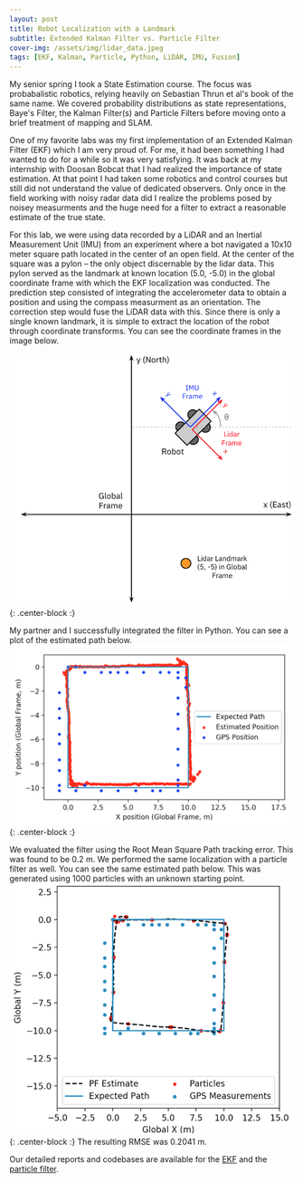 ```yaml
---
layout: post
title: Robot Localization with a Landmark
subtitle: Extended Kalman Filter vs. Particle Filter
cover-img: /assets/img/lidar_data.jpeg
tags: [EKF, Kalman, Particle, Python, LiDAR, IMU, Fusion]
---
```


My senior spring I took a State Estimation course. The focus was probabalistic robotics, relying heavily on Sebastian Thrun et al's book of the same name. We covered probability distributions as state representations, Baye's Filter, the Kalman Filter(s) and Particle Filters before moving onto a brief treatment of mapping and SLAM. 

One of my favorite labs was my first implementation of an Extended Kalman Filter (EKF) which I am very proud of. For me, it had been something I had wanted to do for a while so it was very satisfying. It was back at my internship with Doosan Bobcat that I had realized the importance of state estimation. At that point I had taken some robotics and control courses but still did not understand the value of dedicated observers. Only once in the field working with noisy radar data did I realize the problems posed by noisey measurments and the huge need for a filter to extract a reasonable estimate of the true state.

For this lab, we were using data recorded by a LiDAR and an Inertial Measurement Unit (IMU) from an experiment where a bot navigated a 10x10 meter square path located in the center of an open field. At the center of the square was a pylon – the
only object discernable by the lidar data. This pylon served as the landmark at known location (5.0, -5.0) in the global coordinate frame with which the EKF localization was conducted. The prediction step consisted of integrating the accelerometer data to obtain a position and using the compass measurment as an orientation. The correction step would fuse the LiDAR data with this. Since there is only a single known landmark, it is simple to extract the location of the robot through coordinate transforms. You can see the coordinate frames in the image below.

![frames](/assets/img/frame_ekf_pf.png){: .center-block :}

My partner and I successfully integrated the filter in Python. You can see a plot of the estimated path below. 
![ekf_path](/assets/img/est_path_ekf.png){: .center-block :}

We evaluated the filter using the Root Mean Square Path tracking error. This was found to be 0.2 m. 
We performed the same localization with a particle filter as well. You can see the same estimated path below. This was generated using 1000 particles with an unknown starting point. 
![ekf_path](/assets/img/1000_unknownstart.png){: .center-block :}
The resulting RMSE was 0.2041 m.

Our detailed reports and codebases are available for the [EKF](https://github.com/peterjohnsonhmc/E205/blob/master/Lab3/E205_Lab3.pdf) and the [particle filter](https://github.com/peterjohnsonhmc/E205/blob/master/Lab4/E205_Lab4.pdf).